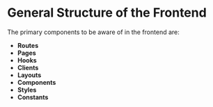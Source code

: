 # General Structure of the Frontend

The primary components to be aware of in the frontend are:

- **Routes**
- **Pages**
- **Hooks**
- **Clients**
- **Layouts**
- **Components**
- **Styles**
- **Constants**


